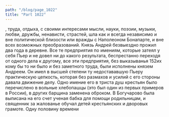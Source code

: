 ```yaml
---
path: "/blog/page_1022"
title: "Part 1022"
---
```


, труда, отдыха, с своими интересами мысли, науки, поэзии, музыки, любви, дружбы, ненависти, страстей, шла как и всегда независимо и вне политической близости или вражды с Наполеоном Бонапарте, и вне всех возможных преобразований.
Князь Андрей безвыездно прожил два года в деревне. Все те предприятия по имениям, которые затеял у себя Пьер и не довел ни до какого результата, беспрестанно переходя от одного дела к другому, все эти предприятия, без выказыванья 152их кому бы то ни было и без заметного труда, были исполнены князем Андреем.
Он имел в высшей степени ту недостававшую Пьеру практическую цепкость, которая без размахов и усилий с его стороны давала движение делу.
Одно имение его в триста душ крестьян было перечислено в вольные хлебопашцы (это был один из первых примеров в России), в других барщина заменена оброком. В Богучарово была выписана на его счет ученая бабка для помощи родильницам, и священник за жалованье обучал детей крестьянских и дворовых грамоте.
Одну половину времени

